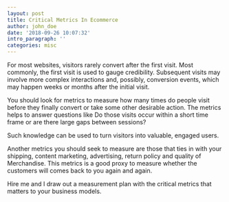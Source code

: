 ```yaml
---
layout: post
title: Critical Metrics In Ecommerce
author: john_doe
date: '2018-09-26 10:07:32'
intro_paragraph: ''
categories: misc
---
```

For most websites, visitors rarely convert after the first visit. Most commonly, the first visit is used to gauge credibility. Subsequent visits may involve more complex interactions and, possibly, conversion events, which may happen weeks or months after the initial visit.  

You should look for metrics to measure how many times do people visit before they finally convert or take some other desirable action. The metrics helps to answer questions like Do those visits occur within a short time frame or are there large gaps between sessions? 

Such knowledge can be used to turn visitors into valuable, engaged users.

Another metrics you should seek to measure are those that ties in with your shipping, content marketing, advertising, return policy and quality of Merchandise. This metrics is a good proxy to measure whether the customers will comes back to you again and again. 

Hire me and I draw out a measurement plan with the critical metrics that matters to your business models. 

